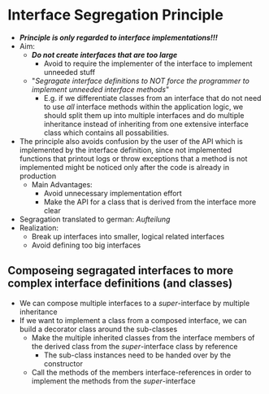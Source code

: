 # Interface Segregation Principle
+ ***Principle is only regarded to interface implementations!!!***
+ Aim:
    - ***Do not create interfaces that are too large***
        - Avoid to require the implementer of the interface to implement unneeded stuff
    - "_Segragate interface definitions to NOT force the programmer to implement unneeded interface methods_"
        * E.g. if we differentiate classes from an interface that do not need to use *all* interface methods within the application logic, we should split them up into multiple interfaces and do multiple inheritance instead of inheriting from one extensive interface class which contains all possabilities.
+ The principle also avoids confusion by the user of the API which is implemented by the interface definition, since not implemented functions that printout logs or throw exceptions that a method is not implemented might be noticed only after the code is already in production
    - Main Advantages:
        * Avoid unnecessary implementation effort
        * Make the API for a class that is derived from the interface more clear
+ Segragation translated to german: _Aufteilung_
+ Realization:
    - Break up interfaces into smaller, logical related interfaces
    - Avoid defining too big interfaces

## Composeing segragated interfaces to more complex interface definitions (and classes)
+ We can compose multiple interfaces to a _super_-interface by multiple inheritance
+ If we want to implement a class from a composed interface, we can build a decorator class around the sub-classes
    - Make the multiple inherited classes from the interface members of the derived class from the _super_-interface class by reference
        * The sub-class instances need to be handed over by the constructor
    - Call the methods of the members interface-references in order to implement the methods from the _super_-interface